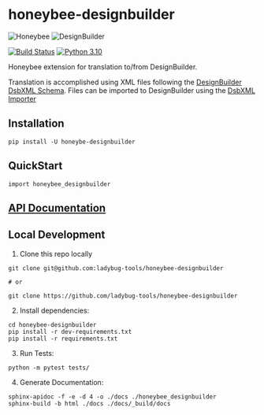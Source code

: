 # honeybee-designbuilder

![Honeybee](https://www.ladybug.tools/assets/img/honeybee.png) ![DesignBuilder](https://avatars.githubusercontent.com/u/17565908?s=200&v=4)

[![Build Status](https://github.com/ladybug-tools/honeybee-designbuilder/workflows/CI/badge.svg)](https://github.com/ladybug-tools/honeybee-designbuilder/actions)
[![Python 3.10](https://img.shields.io/badge/python-3.10-orange.svg)](https://www.python.org/downloads/release/python-3100/)

Honeybee extension for translation to/from DesignBuilder.

Translation is accomplished using XML files following the
[DesignBuilder DsbXML Schema](https://github.com/DesignBuilderSoftware/db-dsbxml-schema).
Files can be imported to DesignBuilder using the [DsbXML Importer](https://designbuilder.co.uk/helpv2025.1/#ImportDesignBuilderXML.htm?TocPath=Get%2520Started%257CMenu%257CFile%2520Menu%257C_____2)

## Installation

`pip install -U honeybe-designbuilder`

## QuickStart

```console
import honeybee_designbuilder
```

## [API Documentation](http://ladybug-tools.github.io/honeybee-designbuilder/docs)

## Local Development

1. Clone this repo locally
```console
git clone git@github.com:ladybug-tools/honeybee-designbuilder

# or

git clone https://github.com/ladybug-tools/honeybee-designbuilder
```
2. Install dependencies:
```
cd honeybee-designbuilder
pip install -r dev-requirements.txt
pip install -r requirements.txt
```

3. Run Tests:
```console
python -m pytest tests/
```

4. Generate Documentation:
```console
sphinx-apidoc -f -e -d 4 -o ./docs ./honeybee_designbuilder
sphinx-build -b html ./docs ./docs/_build/docs
```